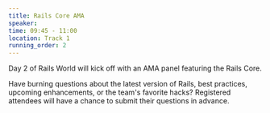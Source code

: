 ```yaml
---
title: Rails Core AMA
speaker:
time: 09:45 - 11:00
location: Track 1
running_order: 2
---
```


Day 2 of Rails World will kick off with an AMA panel featuring the Rails Core. 

Have burning questions about the latest version of Rails, best practices, upcoming enhancements, or the team's favorite hacks? Registered attendees will have a chance to submit their questions in advance.
